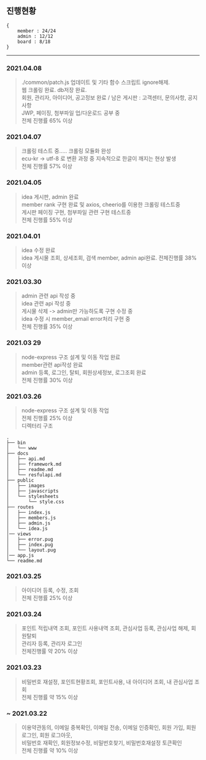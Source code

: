 ## 진행현황 ##
```
{
    member : 24/24
    admin : 12/12
    board : 8/18
}
```
-----
### 2021.04.08 ###
> ./common/patch.js 업데이트 및 기타 함수 스크립트 ignore해제. <br>
> 웹 크롤링 완료. db저장 완료. <br>
> 회원, 관리자, 아이디어, 공고정보 완료 / 남은 게시판 : 고객센터, 문의사항, 공지사항 <br>
> JWP, 페이징, 첨부파일 업/다운로드 공부 중 <br>
> 전체 진행률 65% 이상

### 2021.04.07 ###
> 크롤링 테스트 중..... 크롤링 모듈화 완성 <br>
> ecu-kr -> utf-8 로 변환 과정 중 지속적으로 한글이 깨지는 현상 발생 <br>
> 전체 진행률 57% 이상

### 2021.04.05 ###
> idea 게시판, admin 완료 <br>
> member rank 구현 완료 및 axios, cheerio를 이용한 크롤링 테스트중 <br>
> 게시판 페이징 구현, 첨부파일 관련 구현 테스트중 <br>
> 전체 진행률 55% 이상

### 2021.04.01 ###
> idea 수정 완료 <br>
> idea 게시물 조회, 상세조회, 검색
> member, admin api완료. 전체진행률 38% 이상

### 2021.03.30 ###
> admin 관련 api 작성 중 <br>
> idea 관련 api 작성 중 <br>
> 게시물 삭제 -> admin만 가능하도록 구현 수정 중 <br>
> idea 수정 시 member_email error처리 구현 중 <br>
> 전체 진행률 35% 이상

### 2021.03 29 ###
> node-express 구조 설계 및 이동 작업 완료 <br>
> member관련 api작성 완료   <br>
> admin 등록, 로그인, 탈퇴, 회원상세정보, 로그조회 완료 <br>
> 전체 진행률 30% 이상


### 2021.03.26 ###
> node-express 구조 설계 및 이동 작업   <br>
> 전체 진행률 25% 이상 <br>
> 디렉터리 구조
```
.
├── bin   
│   └── www                    
├── docs   
│   ├── api.md  
│   ├── framework.md  
│   ├── readme.md  
│   └── resfulapi.md              
├── public                  
│   ├── images                            
│   ├── javascripts       
│   └── stylesheets 
│       └── style.css      
├── routes
│   ├── index.js                            
│   ├── members.js       
│   ├── admin.js   
│   └── idea.js 
│── views
│   ├── error.pug                           
│   ├── index.pug       
│   └── layout.pug
│── app.js
└── readme.md
```

### 2021.03.25 ###
> 아이디어 등록, 수정, 조회 <br>
> 전체 진행률 25% 이상  

### 2021.03.24 ###
> 포인트 적립내역 조회, 포인트 사용내역 조회, 관심사업 등록, 관심사업 해제, 회원탈퇴    <br>
> 관리자 등록, 관리자 로그인    <br>
> 전체진행률 약 20% 이상

### 2021.03.23 ###
> 비밀번호 재설정, 포인트현황조회, 포인트사용, 내 아이디어 조회, 내 관심사업 조회   <br>
> 전체 진행률 약 15% 이상

### ~ 2021.03.22 ###
> 이용약관동의, 이메일 중복확인, 이메일 전송, 이메일 인증확인, 회원 가입, 회원 로그인, 회원 로그아웃,   <br>
> 비밀번호 재확인, 회원정보수정, 비밀번호찾기, 비밀번호재설정 토큰확인  <br>
> 전체 진행률 약 10% 이상
